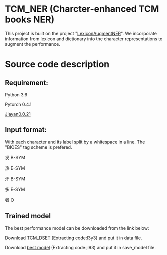 # TCM_NER  (Charcter-enhanced TCM books NER)
This project is built on the project "[LexiconAugmentNER](https://github.com/v-mipeng/LexiconAugmentedNER)".
We incorporate information from lexicon and dictionary into the character representations to augment the performance.

# Source code description
## Requirement:
Python 3.6

Pytorch 0.4.1

[Jiayan0.0.21](https://github.com/jiaeyan/Jiayan)

## Input format:
With each character and its label split by a whitespace in a line. The "BIOES" tag scheme is prefered.

发 B-SYM 

热 E-SYM

汗 B-SYM

多 E-SYM

者 O


## Trained model
The best performance model can be downloaded from the link below:

Download [TCM_DSET](https://pan.baidu.com/s/1gNHknUq4XSjkkxLUanN0XQ) (Extracting code:l3y3) and put it in data file.

Download [best model](https://pan.baidu.com/s/1OXJWpozUz7Y-nEQE3w7tfg) (Extracting code:jl93) and put it in save_model file.




